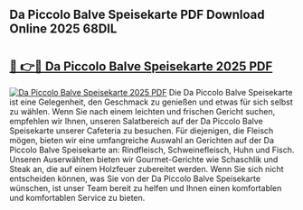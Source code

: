 ## Da Piccolo Balve Speisekarte PDF Download Online 2025 68DIL

# <h2><a href="http://gc7ukwe.nevu.top/?p=Da+Piccolo+Balve+Speisekarte">🔗 👉🔴 Da Piccolo Balve Speisekarte 2025 PDF</a></h2>

[![Da Piccolo Balve Speisekarte 2025 PDF](https://i.imgur.com/dBaPXMq.png)](http://gc7ukwe.nevu.top/?p=Da+Piccolo+Balve+Speisekarte)
Die Da Piccolo Balve Speisekarte ist eine Gelegenheit, den Geschmack zu genießen und etwas für sich selbst zu wählen. Wenn Sie nach einem leichten und frischen Gericht suchen, empfehlen wir Ihnen, unseren Salatbereich auf der Da Piccolo Balve Speisekarte unserer Cafeteria zu besuchen. Für diejenigen, die Fleisch mögen, bieten wir eine umfangreiche Auswahl an Gerichten auf der Da Piccolo Balve Speisekarte an: Rindfleisch, Schweinefleisch, Huhn und Fisch. Unseren Auserwählten bieten wir Gourmet-Gerichte wie Schaschlik und Steak an, die auf einem Holzfeuer zubereitet werden. Wenn Sie sich nicht entscheiden können, was Sie von der Da Piccolo Balve Speisekarte wünschen, ist unser Team bereit zu helfen und Ihnen einen komfortablen und komfortablen Service zu bieten.
